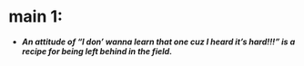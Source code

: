 # main 1:
- ***An attitude of “I don’ wanna learn that one cuz I heard it’s hard!!!” is a recipe for being left behind in the field.***
